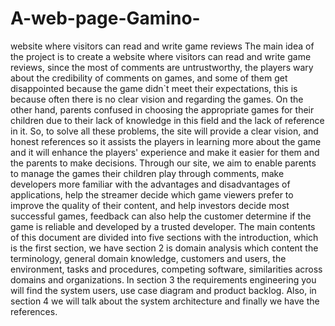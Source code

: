 # A-web-page-Gamino-
website where visitors can read and write game reviews
The main idea of the project is to create a website where visitors can read and write game reviews, since the most of comments are untrustworthy, the players wary about the credibility of comments on games, and some of them get disappointed because the game didn`t meet their expectations, this is because often there is no clear vision and regarding the games. On the other hand, parents confused in choosing the appropriate games for their children due to their lack of knowledge in this field and the lack of reference in it.
So, to solve all these problems, the site will provide a clear vision, and honest references so it assists the players in learning more about the game and it will enhance the players' experience and make it easier for them and the parents to make decisions.
Through our site, we aim to enable parents to manage the games their children play through comments, make developers more familiar with the advantages and disadvantages of applications, help the streamer decide which game viewers prefer to improve the quality of their content, and help 
investors decide most successful games, feedback can also help the customer determine if the game is reliable and developed by a trusted developer.
The main contents of this document are divided into five sections with the introduction, which is the first section, we have section 2 is domain analysis which content the terminology, general domain knowledge, customers and users, the environment, tasks and procedures, competing software, similarities across domains and organizations. In section 3 the requirements engineering you will find the system users, use case diagram and product backlog. Also, in section 4 we will talk about the system architecture and finally we have the references.
